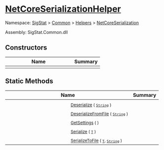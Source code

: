 # [NetCoreSerializationHelper](./NetCoreSerializationHelper.md)

Namespace: [SigStat]() > [Common](./../../README.md) > [Helpers](./../README.md) > [NetCoreSerialization](./README.md)

Assembly: SigStat.Common.dll


## Constructors

| Name | Summary | 
| --- | --- | 
|<img width=200/> <sub></sub> | <sub></sub> | <br>


## Static Methods

| Name | Summary | 
| --- | --- | 
|<img width=200/> <sub>[Deserialize](./Methods/NetCoreSerializationHelper-100664081.md) ( [`String`](https://docs.microsoft.com/en-us/dotnet/api/System.String) )</sub> | <sub></sub> | <br>
|<img width=200/> <sub>[DeserializeFromFile](./Methods/NetCoreSerializationHelper-100664084.md) ( [`String`](https://docs.microsoft.com/en-us/dotnet/api/System.String) )</sub> | <sub></sub> | <br>
|<img width=200/> <sub>[GetSettings](./Methods/NetCoreSerializationHelper-100664080.md) (  )</sub> | <sub></sub> | <br>
|<img width=200/> <sub>[Serialize](./Methods/NetCoreSerializationHelper-100664082.md) ( [`T`](./NetCoreSerializationHelper.md) )</sub> | <sub></sub> | <br>
|<img width=200/> <sub>[SerializeToFile](./Methods/NetCoreSerializationHelper-100664083.md) ( [`T`](./NetCoreSerializationHelper.md), [`String`](https://docs.microsoft.com/en-us/dotnet/api/System.String) )</sub> | <sub></sub> | <br>


